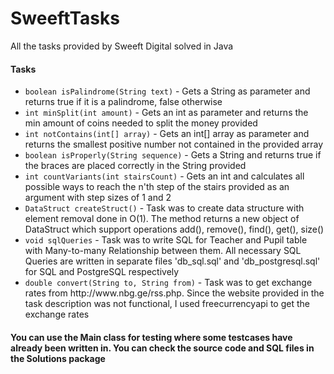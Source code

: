 # SweeftTasks
<p>All the tasks provided by Sweeft Digital solved in Java</p>
<h4 id="Tasks">Tasks</h4>
<ul>
<li><code>boolean isPalindrome(String text)</code> - Gets a String as parameter and returns true if it is a palindrome, false otherwise</li>
<li><code>int minSplit(int amount)</code> - Gets an int as parameter and returns the min amount of coins needed to split the money provided</li>
<li><code>int notContains(int[] array)</code> - Gets an int[] array as parameter and returns the smallest positive number not contained in the provided array</li>
<li><code>boolean isProperly(String sequence)</code> - Gets a String and returns true if the braces are placed correctly in the String provided</li>
<li><code>int countVariants(int stairsCount)</code> - Gets an int and calculates all possible ways to reach the n'th step of the stairs provided as an 
  argument with step sizes of 1 and 2 </li>
<li><code>DataStruct createStruct()</code> - Task was to create data structure with element removal done in O(1). The method returns a new object of DataStruct
  which support operations add(), remove(), find(), get(), size()</li>
<li><code>void sqlQueries</code> - Task was to write SQL for Teacher and Pupil table with Many-to-many Relationship between them.
  All necessary SQL Queries are written in separate files 'db_sql.sql' and 'db_postgresql.sql' for SQL and PostgreSQL respectively</li>
<li><code>double convert(String to, String from)</code> - Task was to get exchange rates from http://www.nbg.ge/rss.php.
  Since the website provided in the task description was not functional, I used freecurrencyapi to get the exchange rates</li>
</ul>

<h4> You can use the Main class for testing where some testcases have already been written in. You can check the source code and SQL files in the Solutions package </h4>
